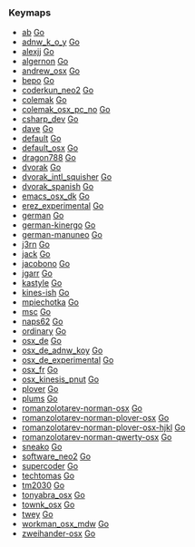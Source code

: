 ### Keymaps

* [ab](keymaps/ab/) <a href="keymaps/ab">Go</a>
* [adnw_k_o_y](keymaps/adnw_k_o_y/) <a href="keymaps/adnw_k_o_y">Go</a>
* [alexjj](keymaps/alexjj/) <a href="keymaps/alexjj">Go</a>
* [algernon](keymaps/algernon/) <a href="keymaps/algernon">Go</a>
* [andrew_osx](keymaps/andrew_osx/) <a href="keymaps/andrew_osx">Go</a>
* [bepo](keymaps/bepo/) <a href="keymaps/bepo">Go</a>
* [coderkun_neo2](keymaps/coderkun_neo2/) <a href="keymaps/coderkun_neo2">Go</a>
* [colemak](keymaps/colemak/) <a href="keymaps/colemak">Go</a>
* [colemak_osx_pc_no](keymaps/colemak_osx_pc_no/) <a href="keymaps/colemak_osx_pc_no">Go</a>
* [csharp_dev](keymaps/csharp_dev/) <a href="keymaps/csharp_dev">Go</a>
* [dave](keymaps/dave/) <a href="keymaps/dave">Go</a>
* [default](keymaps/default/) <a href="keymaps/default">Go</a>
* [default_osx](keymaps/default_osx/) <a href="keymaps/default_osx">Go</a>
* [dragon788](keymaps/dragon788/) <a href="keymaps/dragon788">Go</a>
* [dvorak](keymaps/dvorak/) <a href="keymaps/dvorak">Go</a>
* [dvorak_intl_squisher](keymaps/dvorak_intl_squisher/) <a href="keymaps/dvorak_intl_squisher">Go</a>
* [dvorak_spanish](keymaps/dvorak_spanish/) <a href="keymaps/dvorak_spanish">Go</a>
* [emacs_osx_dk](keymaps/emacs_osx_dk/) <a href="keymaps/emacs_osx_dk">Go</a>
* [erez_experimental](keymaps/erez_experimental/) <a href="keymaps/erez_experimental">Go</a>
* [german](keymaps/german/) <a href="keymaps/german">Go</a>
* [german-kinergo](keymaps/german-kinergo/) <a href="keymaps/german-kinergo">Go</a>
* [german-manuneo](keymaps/german-manuneo/) <a href="keymaps/german-manuneo">Go</a>
* [j3rn](keymaps/j3rn/) <a href="keymaps/j3rn">Go</a>
* [jack](keymaps/jack/) <a href="keymaps/jack">Go</a>
* [jacobono](keymaps/jacobono/) <a href="keymaps/jacobono">Go</a>
* [jgarr](keymaps/jgarr/) <a href="keymaps/jgarr">Go</a>
* [kastyle](keymaps/kastyle/) <a href="keymaps/kastyle">Go</a>
* [kines-ish](keymaps/kines-ish/) <a href="keymaps/kines-ish">Go</a>
* [mpiechotka](keymaps/mpiechotka/) <a href="keymaps/mpiechotka">Go</a>
* [msc](keymaps/msc/) <a href="keymaps/msc">Go</a>
* [naps62](keymaps/naps62/) <a href="keymaps/naps62">Go</a>
* [ordinary](keymaps/ordinary/) <a href="keymaps/ordinary">Go</a>
* [osx_de](keymaps/osx_de/) <a href="keymaps/osx_de">Go</a>
* [osx_de_adnw_koy](keymaps/osx_de_adnw_koy/) <a href="keymaps/osx_de_adnw_koy">Go</a>
* [osx_de_experimental](keymaps/osx_de_experimental/) <a href="keymaps/osx_de_experimental">Go</a>
* [osx_fr](keymaps/osx_fr/) <a href="keymaps/osx_fr">Go</a>
* [osx_kinesis_pnut](keymaps/osx_kinesis_pnut/) <a href="keymaps/osx_kinesis_pnut">Go</a>
* [plover](keymaps/plover/) <a href="keymaps/plover">Go</a>
* [plums](keymaps/plums/) <a href="keymaps/plums">Go</a>
* [romanzolotarev-norman-osx](keymaps/romanzolotarev-norman-osx/) <a href="keymaps/romanzolotarev-norman-osx">Go</a>
* [romanzolotarev-norman-plover-osx](keymaps/romanzolotarev-norman-plover-osx/) <a href="keymaps/romanzolotarev-norman-plover-osx">Go</a>
* [romanzolotarev-norman-plover-osx-hjkl](keymaps/romanzolotarev-norman-plover-osx-hjkl/) <a href="keymaps/romanzolotarev-norman-plover-osx-hjkl">Go</a>
* [romanzolotarev-norman-qwerty-osx](keymaps/romanzolotarev-norman-qwerty-osx/) <a href="keymaps/romanzolotarev-norman-qwerty-osx">Go</a>
* [sneako](keymaps/sneako/) <a href="keymaps/sneako">Go</a>
* [software_neo2](keymaps/software_neo2/) <a href="keymaps/software_neo2">Go</a>
* [supercoder](keymaps/supercoder/) <a href="keymaps/supercoder">Go</a>
* [techtomas](keymaps/techtomas/) <a href="keymaps/techtomas">Go</a>
* [tm2030](keymaps/tm2030/) <a href="keymaps/tm2030">Go</a>
* [tonyabra_osx](keymaps/tonyabra_osx/) <a href="keymaps/tonyabra_osx">Go</a>
* [townk_osx](keymaps/townk_osx/) <a href="keymaps/townk_osx">Go</a>
* [twey](keymaps/twey/) <a href="keymaps/twey">Go</a>
* [workman_osx_mdw](keymaps/workman_osx_mdw/) <a href="keymaps/workman_osx_mdw">Go</a>
* [zweihander-osx](keymaps/zweihander-osx/) <a href="keymaps/zweihander-osx">Go</a>
